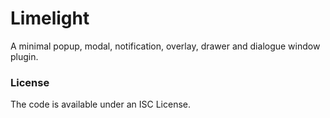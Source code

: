 # Limelight

A minimal popup, modal, notification, overlay, drawer and dialogue window plugin.

### License

The code is available under an ISC License.
